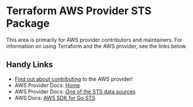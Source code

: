 # Terraform AWS Provider STS Package

This area is primarily for AWS provider contributors and maintainers. For information on _using_ Terraform and the AWS provider, see the links below.


## Handy Links

* [Find out about contributing](../../../docs/contributing) to the AWS provider!
* AWS Provider Docs: [Home](https://registry.terraform.io/providers/hashicorp/aws/latest/docs)
* AWS Provider Docs: [One of the STS data sources](https://registry.terraform.io/providers/hashicorp/aws/latest/docs/data-sources/caller_identity)
* AWS Docs: [AWS SDK for Go STS](https://docs.aws.amazon.com/sdk-for-go/api/service/sts/)
